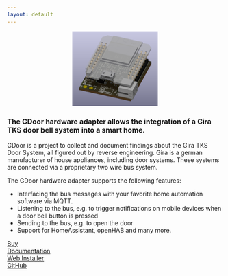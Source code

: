 ```yaml
---
layout: default
---
```

<p align="center">
<a href="./assets/images/hardware.png" target="blank"><img src="./assets/images/hardware.png" width="200px"/></a>
</p>

<div class="banner">
<h3>The GDoor hardware adapter allows the integration of a Gira TKS door bell system into a smart home.</h3>
</div>

GDoor is a project to collect and document findings about the Gira TKS Door System, all figured out by reverse engineering.
Gira is a german manufacturer of house appliances, including door systems. These systems are connected via a proprietary two wire bus system. 

The GDoor hardware adapter supports the following features:
- Interfacing the bus messages with your favorite home automation software via MQTT.
- Listening to the bus, e.g. to trigger notifications on mobile devices when a door bell button is pressed
- Sending to the bus, e.g. to open the door
- Support for HomeAssistant, openHAB and many more.
<div class="actions">
<div class="button"><a href="/buy.html">Buy</a></div>
<div class="button"><a href="/documentation/getting-started.html">Documentation</a></div>
<div class="button"><a href="/web-installer.html">Web Installer</a></div>
<div class="button"><a href="https://github.com/gdoor-org/gdoor">GitHub</a></div>
</div>